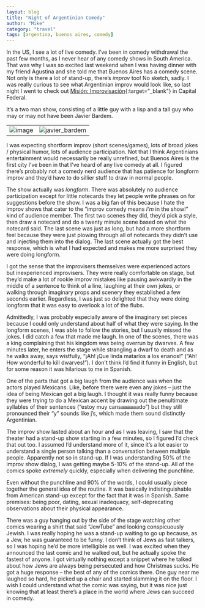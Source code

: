 ```yaml
---
layout: blog
title: "Night of Argentinian Comedy"
author: "Mike"
category: "travel"
tags: [argentina, buenos aires, comedy]
---
```


In the US, I see a lot of live comedy. I’ve been in comedy withdrawal the past few months, as I never hear of any comedy shows in South America. That was why I was so excited last weekend when I was having dinner with my friend Agustina and she told me that Buenos Aires has a comedy scene. Not only is there a lot of stand-up, there’s *improv* too! No sketch, sadly. I was really curious to see what Argentinian improv would look like, so last night I went to check out [Misión: Improvisación](http://www.misionimprovisacion.com.ar/){:target="_blank"} in Capital Federal.

It’s a two man show, consisting of a little guy with a lisp and a tall guy who may or may not have been Javier Bardem.

<table border="0" cellspacing="0" cellpadding="1">
	<tbody>
		<tr>
			<td><img style="display: inline;" title="image" alt="image" src="{{ site.baseurl }}/images/2011/04/image_thumb1.png"></td>
			<td><img style="display: inline;" title="javier_bardem" alt="javier_bardem" src="{{ site.baseurl }}/images/2011/04/javier_bardem1.jpg"></td>
		</tr>
	</tbody>
</table>

I was expecting shortform improv (short scenes/games), lots of broad jokes / physical humor, lots of audience participation. Not that I think Argentinians entertainment would necessarily be really unrefined, but Buenos Aires is the first city I’ve been in that I’ve heard of any live comedy at all. I figured there’s probably not a comedy nerd audience that has patience for longform improv and they’d have to do sillier stuff to draw in normal people.

The show actually was *longform*. There was absolutely no audience participation except for little notecards they let people write phrases on for suggestions before the show. I was a big fan of this because I hate the improv shows that cater to the “improv comedy means *I’m* in the show!” kind of audience member. The first two scenes they did, they’d pick a style, then draw a notecard and do a twenty minute scene based on what the notecard said. The last scene was just as long, but had a more shortform feel because they were just plowing through all of notecards they didn’t use and injecting them into the dialog. The last scene actually got the best response, which is what I had expected and makes me more surprised they were doing longform.

I got the sense that the improvisers themselves were experienced actors but inexperienced improvisers. They were really comfortable on stage, but they’d make a lot of rookie improv mistakes like pausing awkwardly in the middle of a sentence to think of a line, laughing at their own jokes, or walking through imaginary props and scenery they established a few seconds earlier. Regardless, I was just so delighted that they were doing longform that it was easy to overlook a lot of the flubs.

Admittedly, I was probably especially aware of the imaginary set pieces because I could only understand about half of what they were saying. In the longform scenes, I was able to follow the stories, but I usually missed the jokes. I did catch a few that made me laugh. In one of the scenes, there was a king complaining that his kingdom was being overrun by dwarves. A few minutes later, he enters the stage while strangling a dwarf to death and as he walks away, says wistfully, “¡Ah! ¡Que linda matarlos a los enanos!” (“Ah! How wonderful to kill dwarves!”). I don’t think I’d find it funny in English, but for some reason it was hilarious to me in Spanish.

One of the parts that got a big laugh from the audience was when the actors played Mexicans. Like, before there were even any jokes – just the idea of being Mexican got a big laugh. I thought it was really funny because they were trying to do a Mexican accent by drawing out the penultimate syllables of their sentences (“estoy muy cansaaaaaado”) but they still pronounced their “y” sounds like j’s, which made them sound distinctly Argentinian.

The improv show lasted about an hour and as I was leaving, I saw that the theater had a stand-up show starting in a few minutes, so I figured I’d check that out too. I assumed I’d understand more of it, since it’s a lot easier to understand a single person talking than a conversation between multiple people. Apparently not so in stand-up. If I was understanding 50% of the improv show dialog, I was getting maybe 5-10% of the stand-up. All of the comics spoke *extremely* quickly, especially when delivering the punchline.

Even without the punchline and 90% of the words, I could usually piece together the general idea of the routine. It was basically indistinguishable from American stand-up except for the fact that it was in Spanish. Same premises: being poor, dating, sexual inadequacy, self-deprecating observations about their physical appearance.

There was a guy hanging out by the side of the stage watching other comics wearing a shirt that said “JewTube” and looking conspicuously Jewish. I was really hoping he was a stand-up waiting to go up because, as a Jew, he was guaranteed to be funny. I don’t think of Jews as fast talkers, so I was hoping he’d be more intelligible as well. I was excited when they announced the last comic and he walked out, but he actually spoke the fastest of anyone. I got virtually nothing except a snippet where he talked about how Jews are always being persecuted and how Christmas sucks. He got a huge response – the best of any of the comics there. One guy near me laughed so hard, he picked up a chair and started slamming it on the floor. I wish I could understand what the comic was saying, but it was nice just knowing that at least there’s a place in the world where Jews can succeed in comedy.